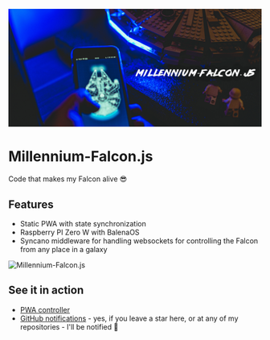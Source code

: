![Millennium-Falcon.js](readme/cover-falcon.png)

# Millennium-Falcon.js

Code that makes my Falcon alive 😎

## Features

- Static PWA with state synchronization
- Raspberry PI Zero W with BalenaOS 
- Syncano middleware for handling websockets for controlling the Falcon from any place in a galaxy

![Millennium-Falcon.js](readme/hyperdrive.gif)

## See it in action

- [PWA controller](https://www.youtube.com/watch?v=uo0A3Vkxg6A)
- [GitHub notifications](https://www.youtube.com/watch?v=b4i_dZ_K0iQ) - yes, if you leave a star here, or at any of my repositories - I'll be notified 🔔
